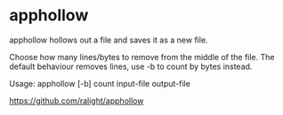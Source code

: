 apphollow
=========

apphollow hollows out a file and saves it as a new file.

Choose how many lines/bytes to remove from the middle of the file. The default
behaviour removes lines, use -b to count by bytes instead.

Usage: apphollow [-b] count input-file output-file

https://github.com/ralight/apphollow
